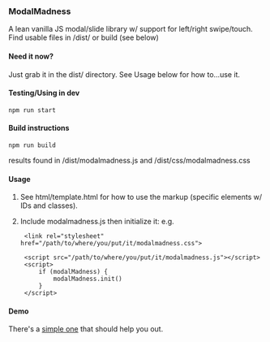 ### ModalMadness

A lean vanilla JS modal/slide library w/ support for left/right swipe/touch.
Find usable files in /dist/ or build (see below)

#### Need it now? 

Just grab it in the dist/ directory. See Usage below for how to...use it.

#### Testing/Using in dev

    npm run start

#### Build instructions

    npm run build

results found in /dist/modalmadness.js and /dist/css/modalmadness.css

#### Usage

1. See html/template.html for how to use the markup (specific elements w/ IDs and classes).

2. Include modalmadness.js then initialize it: e.g. 

        <link rel="stylesheet" href="/path/to/where/you/put/it/modalmadness.css">

        <script src="/path/to/where/you/put/it/modalmadness.js"></script>
        <script>
            if (modalMadness) {
                modalMadness.init()
            }
        </script>

#### Demo

There's a [simple one](https://gluis.github.io/) that should help you out.
